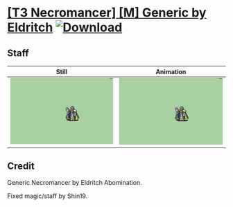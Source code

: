 # [\[T3 Necromancer\] \[M\] Generic by Eldritch](./) [![Download](https://img.shields.io/badge/Download--red?style=social&logo=github)](https://minhaskamal.github.io/DownGit/#/home?url=https://github.com/Klokinator/FE-Repo/tree/main/Battle%20Animations%2FMagi%20-%20Dark-Type%2F%5BT3%20Necromancer%5D%20%5BM%5D%20Generic%20by%20Eldritch%2F7.%20Staff%20(Fixed))

## Staff

| Still | Animation |
| :---: | :-------: |
| ![Staff still](./Staff_000.png) | ![Staff](./Staff.gif) |

## Credit

Generic Necromancer by Eldritch Abomination. 

Fixed magic/staff by Shin19.

